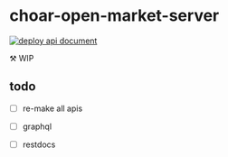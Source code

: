 # choar-open-market-server

[![deploy api document](https://github.com/sh-cho/choar-open-market-server/actions/workflows/docs.yml/badge.svg)](https://sh-cho.github.io/choar-open-market-server/)

⚒️ WIP

## todo

- [ ] re-make all apis
- [ ] graphql
- [ ] restdocs


